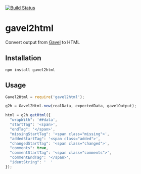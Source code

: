 [![Build Status](https://travis-ci.org/apiaryio/gavel2html.svg)](https://travis-ci.org/apiaryio/gavel2html)

# gavel2html

Convert output from [Gavel](https://github.com/apiaryio/gavel.js) to HTML

## Installation

```
npm install gavel2html
```

## Usage

```javascript
Gavel2Html = require('gavel2html');

g2h = Gavel2Html.new(realData, expectedData, gavelOutput);

html = g2h.getHtml({
  "wrapWith": '##data',
  "startTag": '<span>',
  "endTag": '</span>',
  "missingStartTag": '<span class="missing">',
  "addedStartTag": '<span class="added">',
  "changedStartTag": '<span class="changed">',
  "comments": true,
  "commentStartTag": '<span class="comments">',
  "commentEndTag": '</span>',
  "identString": '  '
});
```